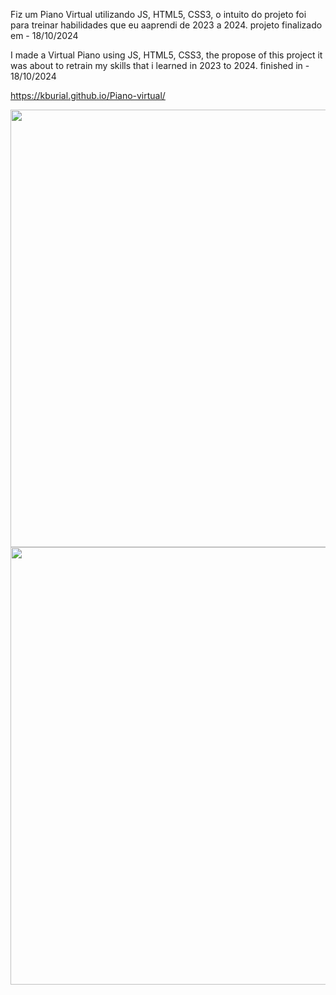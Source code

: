 <p>Fiz um Piano Virtual utilizando JS, HTML5, CSS3, o intuito do projeto foi para treinar habilidades que eu aaprendi de 2023 a 2024. projeto finalizado em - 18/10/2024</p>
<p>I made a Virtual Piano using JS, HTML5, CSS3, the propose of this project it was about to retrain my skills that i learned in 2023 to 2024.  finished in - 18/10/2024</p>

 https://kburial.github.io/Piano-virtual/

<div align="center">
<img src="https://github.com/user-attachments/assets/b49c29a5-429a-48e4-8c4a-500238273dbb" width="700px" />
</div>

<div align="center">
<img src="https://github.com/user-attachments/assets/cea87a3e-ce68-4679-8e36-aec7db9958a8" width="700px" />
</div>

